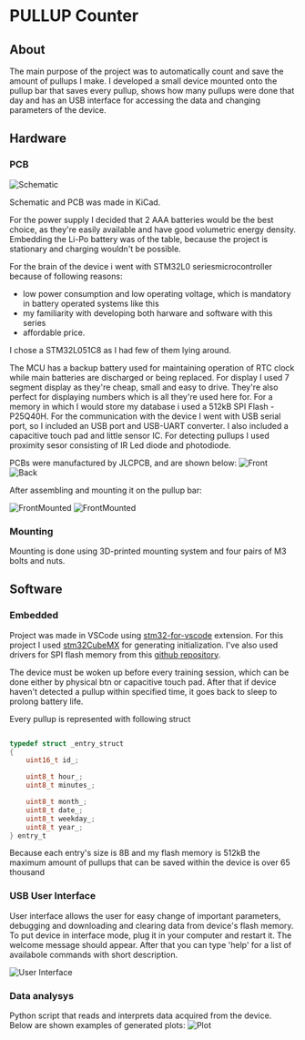 
# PULLUP Counter

## About

The main purpose of the project was to automatically count and save the amount of pullups I make. I developed a small device mounted onto the pullup bar that saves every pullup, shows how many pullups were done that day and has an USB interface for accessing the data and changing parameters of the device.

## Hardware

### PCB

![Schematic](pullup_counter_readme/schematic.svg)

Schematic and PCB was made in KiCad.

For the power supply I decided that 2 AAA batteries would be the best choice, as they're easily available and have good volumetric energy density. Embedding the Li-Po battery was of the table, because the project is stationary and charging wouldn't be possible. 

For the brain of the device i went with STM32L0 seriesmicrocontroller because of following reasons:

- low power consumption and low operating voltage, which is mandatory in battery operated systems like this
- my familiarity with developing both harware and software with this series
- affordable price.

I chose a STM32L051C8 as I had few of them lying around.

The MCU has a backup battery used for maintaining operation of RTC clock while main batteries are discharged or being replaced. For display I used 7 segment display as they're cheap, small and easy to drive. They're also perfect for displaying numbers which is all they're used here for. For a memory in which I would store my database i used a 512kB SPI Flash - P25Q40H. For the communication with the device I went with USB serial port, so I included an USB port and USB-UART converter. I also included a capacitive touch pad and little sensor IC. For detecting pullups I used proximity sesor consisting of IR Led diode and photodiode.

PCBs were manufactured by JLCPCB, and are shown below:
![Front](pullup_counter_readme/BoardFront.jpg)
![Back](pullup_counter_readme/BoardBack.jpg)

After assembling and mounting it on the pullup bar:

![FrontMounted](pullup_counter_readme/MountedFront.jpg)
![FrontMounted](pullup_counter_readme/MountedBack.jpg)

### Mounting

Mounting is done using 3D-printed mounting system and four pairs of M3 bolts and nuts.

## Software

### Embedded

Project was made in VSCode using [stm32-for-vscode](https://github.com/bmd-studio/stm32-for-vscode) extension. For this project I used [stm32CubeMX](https://www.st.com/en/development-tools/stm32cubemx.html) for generating initialization. I've also used drivers for SPI flash memory from this [github repository](https://github.com/nimaltd/w25qxx).

The device must be woken up before every training session, which can be done either by physical btn or capacitive touch pad. After that if device haven't detected a pullup within specified time, it goes back to sleep to prolong battery life.

Every pullup is represented with following struct

```C

typedef struct _entry_struct
{
    uint16_t id_;

    uint8_t hour_;
    uint8_t minutes_;

    uint8_t month_;
    uint8_t date_;
    uint8_t weekday_;
    uint8_t year_;
} entry_t

```

Because each entry's size is 8B and my flash memory is 512kB the maximum amount of pullups that can be saved within the device is over 65 thousand

### USB User Interface

User interface allows the user for easy change of important parameters, debugging and downloading and  clearing data from device's flash memory. To put device in interface mode, plug it in your computer and restart it. The welcome message should appear. After that you can type 'help' for a list of availabole commands with short description.

![User Interface](pullup_counter_readme/UserInterface0.png)

### Data analysys

Python script that reads and interprets data acquired from the device. Below are shown examples of generated plots:
![Plot](pullup_counter_readme/PullupDistributionDuringDay.png)

